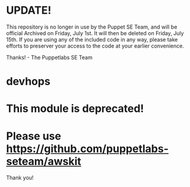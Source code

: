 # UPDATE!

This repository is no longer in use by the Puppet SE Team, and will be official Archived on Friday, July 1st. It will then be deleted on Friday, July 15th. If you are using any of the included code in any way, please take efforts to preserver your access to the code at your earlier convenience.

Thanks!  - The Puppetlabs SE Team


# devhops

# This module is deprecated!
# Please use https://github.com/puppetlabs-seteam/awskit

Thank you!
